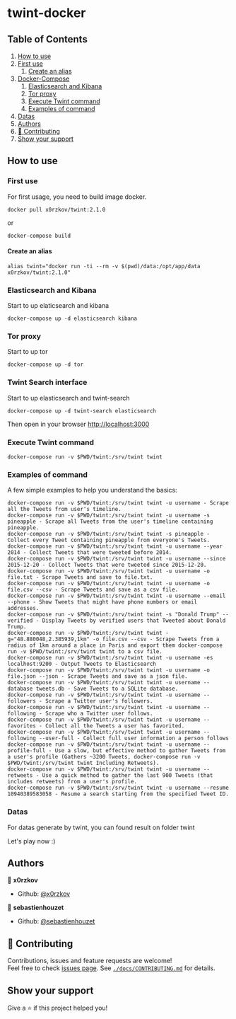 # twint-docker

<!-- ToC start -->
## Table of Contents
1. [How to use](#how-to-use)
  1. [First use](#first-use)
     1. [Create an alias](#create-an-alias)
1. [Docker-Compose](#docker-compose)
     1. [Elasticsearch and Kibana](#elasticsearch-and-kibana)
     1. [Tor proxy](#tor-proxy)
     1. [Execute Twint command](#execute-twint-command)
     1. [Examples of command](#examples-of-command)
  1. [Datas](#datas)
1. [Authors](#authors)
1. [🤝 Contributing](#-contributing)
1. [Show your support](#show-your-support)
<!-- ToC end -->

## How to use

### First use

For first usage, you need to build image docker.

```shell
docker pull x0rzkov/twint:2.1.0
```

or 

```shell
docker-compose build
```

#### Create an alias
```shell
alias twint="docker run -ti --rm -v $(pwd)/data:/opt/app/data x0rzkov/twint:2.1.0"
```               

### Elasticsearch and Kibana

Start to up elaticsearch and kibana

```shell
docker-compose up -d elasticsearch kibana
```

### Tor proxy

Start to up tor

```shell
docker-compose up -d tor
```

### Twint Search interface

Start to up elasticsearch and twint-search

```shell
docker-compose up -d twint-search elasticsearch
```

Then open in your browser [http://localhost:3000](http://localhost:3000)

### Execute Twint command

```shell
docker-compose run -v $PWD/twint:/srv/twint twint
```

### Examples of command

A few simple examples to help you understand the basics:

```shell
docker-compose run -v $PWD/twint:/srv/twint twint -u username - Scrape all the Tweets from user's timeline.
docker-compose run -v $PWD/twint:/srv/twint twint -u username -s pineapple - Scrape all Tweets from the user's timeline containing pineapple.
docker-compose run -v $PWD/twint:/srv/twint twint -s pineapple - Collect every Tweet containing pineapple from everyone's Tweets.
docker-compose run -v $PWD/twint:/srv/twint twint -u username --year 2014 - Collect Tweets that were tweeted before 2014.
docker-compose run -v $PWD/twint:/srv/twint twint -u username --since 2015-12-20 - Collect Tweets that were tweeted since 2015-12-20.
docker-compose run -v $PWD/twint:/srv/twint twint -u username -o file.txt - Scrape Tweets and save to file.txt.
docker-compose run -v $PWD/twint:/srv/twint twint -u username -o file.csv --csv - Scrape Tweets and save as a csv file.
docker-compose run -v $PWD/twint:/srv/twint twint -u username --email --phone - Show Tweets that might have phone numbers or email addresses.
docker-compose run -v $PWD/twint:/srv/twint twint -s "Donald Trump" --verified - Display Tweets by verified users that Tweeted about Donald Trump.
docker-compose run -v $PWD/twint:/srv/twint twint -g="48.880048,2.385939,1km" -o file.csv --csv - Scrape Tweets from a radius of 1km around a place in Paris and export them docker-compose run -v $PWD/twint:/srv/twint twint to a csv file.
docker-compose run -v $PWD/twint:/srv/twint twint -u username -es localhost:9200 - Output Tweets to Elasticsearch
docker-compose run -v $PWD/twint:/srv/twint twint -u username -o file.json --json - Scrape Tweets and save as a json file.
docker-compose run -v $PWD/twint:/srv/twint twint -u username --database tweets.db - Save Tweets to a SQLite database.
docker-compose run -v $PWD/twint:/srv/twint twint -u username --followers - Scrape a Twitter user's followers.
docker-compose run -v $PWD/twint:/srv/twint twint -u username --following - Scrape who a Twitter user follows.
docker-compose run -v $PWD/twint:/srv/twint twint -u username --favorites - Collect all the Tweets a user has favorited.
docker-compose run -v $PWD/twint:/srv/twint twint -u username --following --user-full - Collect full user information a person follows
docker-compose run -v $PWD/twint:/srv/twint twint -u username --profile-full - Use a slow, but effective method to gather Tweets from a user's profile (Gathers ~3200 Tweets, docker-compose run -v $PWD/twint:/srv/twint twint Including Retweets).
docker-compose run -v $PWD/twint:/srv/twint twint -u username --retweets - Use a quick method to gather the last 900 Tweets (that includes retweets) from a user's profile.
docker-compose run -v $PWD/twint:/srv/twint twint -u username --resume 10940389583058 - Resume a search starting from the specified Tweet ID.
```

### Datas

For datas generate by twint, you can found result on folder twint

Let's play now :)

## Authors

👤 **x0rzkov**
* Github: [@x0rzkov](https://github.com/x0rzkov)

👤 **sebastienhouzet**
* Github: [@sebastienhouzet](https://github.com/sebastienhouzet)

## 🤝 Contributing

Contributions, issues and feature requests are welcome!<br />Feel free to check [issues page](https://github.com/x0rzkov/twint-docker/issues).
See [`./docs/CONTRIBUTING.md`](https://github.com/x0rzkov/twint-dockers/blob/master/docs/CONTRIBUTING.md) for details.

## Show your support

Give a ⭐️ if this project helped you!